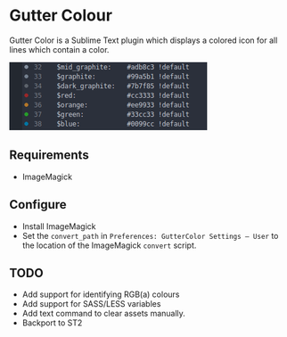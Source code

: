 # Gutter Colour

Gutter Color is a Sublime Text plugin which displays a colored icon for all lines which contain a color.

![GutterColor](screenshot.png)

## Requirements

* ImageMagick

## Configure

* Install ImageMagick
* Set the `convert_path` in `Preferences: GutterColor Settings – User` to the location of the ImageMagick `convert` script.


## TODO

* Add support for identifying RGB(a) colours
* Add support for SASS/LESS variables
* Add text command to clear assets manually.
* Backport to ST2
